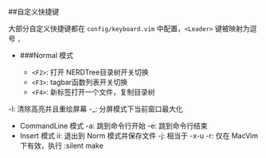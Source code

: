 ##自定义快捷键

大部分自定义快捷键都在 <code>config/keyboard.vim</code> 中配置，<code>&lt;Leader&gt;</code> 键被映射为逗号 <code>,</code>

* ###Normal 模式

    - <code>&lt;F2&gt;</code>:   打开 NERDTree目录树开关切换
    - <code>&lt;F3&gt;</code>:   tagbar函数列表开关切换
    - <code>&lt;F4&gt;</code>:    新标签打开一个文件，复制目录树

<Ctrl>-l: 清除高亮并且重绘屏幕
<Ctrl>-_: 分屏模式下当前窗口最大化

* CommandLine 模式
    <Ctrl>-a: 跳到命令行开始
    <Ctrl>-e: 跳到命令行结束
* Insert 模式
    ii: 退出到 Norm 模式并保存文件
    <Ctrl>-j: 相当于 <Ctrl>-x<Ctrl>-u
    <Command>-r: 仅在 MacVim 下有效，执行 :silent make
